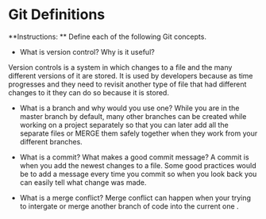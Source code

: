 # Git Definitions

**Instructions: ** Define each of the following Git concepts.

* What is version control?  Why is it useful?

Version controls is a system in which changes to a file and the many different versions of it are stored. It is used by developers because as time progresses and they need to revisit another type of file that had different changes to it they can do so because it is stored. 

* What is a branch and why would you use one?
While you are  in the master branch by default, many other branches can be created while working on a  project separately so that you can later add all the separate files or MERGE them safely together when they work from your different branches. 

* What is a commit? What makes a good commit message?
A commit is when you add the newest changes to a file. Some good practices would be to add a message every time you commit so when you look back you can easily tell what change was made.
* What is a merge conflict?
Merge conflict can happen when your trying to intergate or merge another branch of code into the current one . 

